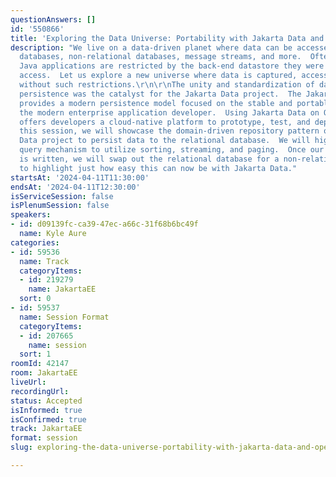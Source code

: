 ```yaml
---
questionAnswers: []
id: '550866'
title: 'Exploring the Data Universe: Portability with Jakarta Data and Open Liberty'
description: "We live on a data-driven planet where data can be accessed from relational
  databases, non-relational databases, message streams, and more.  Often our enterprise
  Java applications are restricted by the back-end datastore they were written to
  access.  Let us explore a new universe where data is captured, accessed, and persisted
  without such restrictions.\r\n\r\nThe unity and standardization of data access and
  persistence was the catalyst for the Jakarta Data project.  The Jakarta Data specification
  provides a modern persistence model focused on the stable and portable needs of
  the modern enterprise application developer.  Using Jakarta Data on Open Liberty
  offers developers a cloud-native platform to prototype, test, and deploy applications.\r\n\r\nIn
  this session, we will showcase the domain-driven repository pattern of the Jakarta
  Data project to persist data to the relational database.  We will highlight the
  query mechanism to utilize sorting, streaming, and paging.  Once our application
  is written, we will swap out the relational database for a non-relational database
  to highlight just how easy this can now be with Jakarta Data."
startsAt: '2024-04-11T11:30:00'
endsAt: '2024-04-11T12:30:00'
isServiceSession: false
isPlenumSession: false
speakers:
- id: d09139fc-ca39-47ec-a66c-31f68b6bc49f
  name: Kyle Aure
categories:
- id: 59536
  name: Track
  categoryItems:
  - id: 219279
    name: JakartaEE
  sort: 0
- id: 59537
  name: Session Format
  categoryItems:
  - id: 207665
    name: session
  sort: 1
roomId: 42147
room: JakartaEE
liveUrl: 
recordingUrl: 
status: Accepted
isInformed: true
isConfirmed: true
track: JakartaEE
format: session
slug: exploring-the-data-universe-portability-with-jakarta-data-and-open-liberty

---
```

